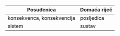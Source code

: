 | Posuđenica | Domaća riječ |
| --- | --- |
| konsekvenca, konsekvencija | posljedica |
| sistem | sustav |
